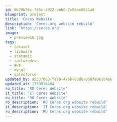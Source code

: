 ```yaml
---
id: 6b70b76c-f85c-4922-bbb6-7c98ee8841a0
blueprint: project
title: 'Ceres Website'
description: 'Ceres.org website rebuild'
link: 'https://ceres.org'
image:
  - preview16.jpg
tags:
  - laravel
  - livewire
  - statamic
  - tailwindcss
  - aws
  - mysql
  - salesforce
updated_by: a5337063-feeb-476b-86d0-85dfe861c466
updated_at: 1739810464
ro_title: 'RO Ceres Website'
it_title: 'IT Ceres Website'
ru_title: 'RU Ceres Website'
ro_description: 'RO Ceres.org website rebuild'
it_description: 'IT Ceres.org website rebuild'
ru_description: 'RU Ceres.org website rebuild'
---
```


